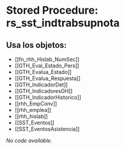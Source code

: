 # Stored Procedure: rs_sst_indtrabsupnota

## Usa los objetos:
- [[fn_rhh_Hislab_NumSec]]
- [[GTH_Eval_Estado_Pers]]
- [[GTH_Evalua_Estado]]
- [[GTH_Evalua_Respuesta]]
- [[GTH_IndicadorDet]]
- [[GTH_IndicadoresGH]]
- [[GTH_IndicadorHistorico]]
- [[rhh_EmpConv]]
- [[rhh_emplea]]
- [[rhh_hislab]]
- [[SST_Eventos]]
- [[SST_EventosAsistencia]]

*No code available.*
